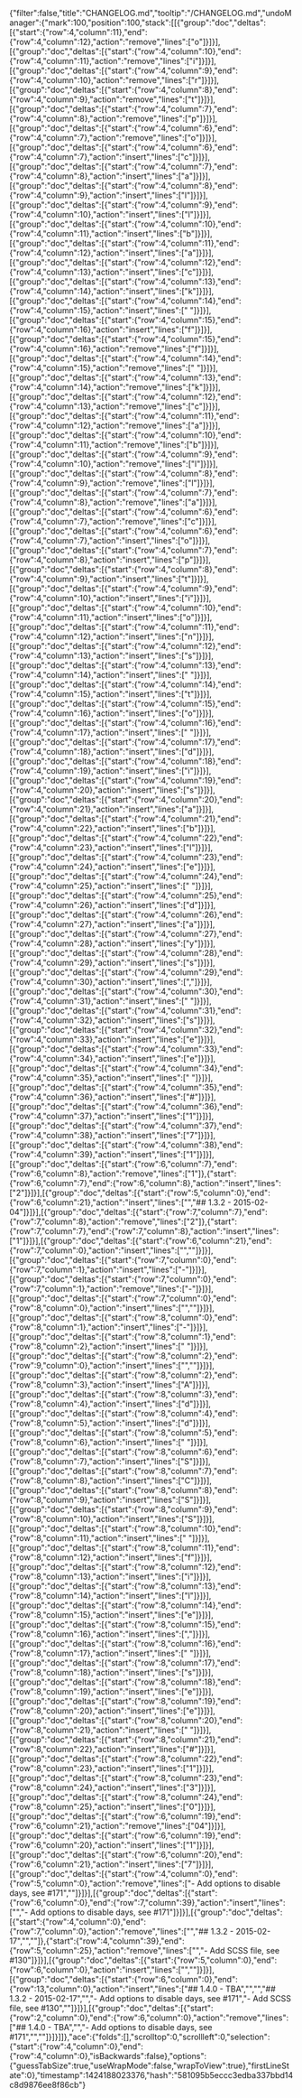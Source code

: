 {"filter":false,"title":"CHANGELOG.md","tooltip":"/CHANGELOG.md","undoManager":{"mark":100,"position":100,"stack":[[{"group":"doc","deltas":[{"start":{"row":4,"column":11},"end":{"row":4,"column":12},"action":"remove","lines":["o"]}]}],[{"group":"doc","deltas":[{"start":{"row":4,"column":10},"end":{"row":4,"column":11},"action":"remove","lines":["i"]}]}],[{"group":"doc","deltas":[{"start":{"row":4,"column":9},"end":{"row":4,"column":10},"action":"remove","lines":["r"]}]}],[{"group":"doc","deltas":[{"start":{"row":4,"column":8},"end":{"row":4,"column":9},"action":"remove","lines":["t"]}]}],[{"group":"doc","deltas":[{"start":{"row":4,"column":7},"end":{"row":4,"column":8},"action":"remove","lines":["p"]}]}],[{"group":"doc","deltas":[{"start":{"row":4,"column":6},"end":{"row":4,"column":7},"action":"remove","lines":["o"]}]}],[{"group":"doc","deltas":[{"start":{"row":4,"column":6},"end":{"row":4,"column":7},"action":"insert","lines":["c"]}]}],[{"group":"doc","deltas":[{"start":{"row":4,"column":7},"end":{"row":4,"column":8},"action":"insert","lines":["a"]}]}],[{"group":"doc","deltas":[{"start":{"row":4,"column":8},"end":{"row":4,"column":9},"action":"insert","lines":["l"]}]}],[{"group":"doc","deltas":[{"start":{"row":4,"column":9},"end":{"row":4,"column":10},"action":"insert","lines":["l"]}]}],[{"group":"doc","deltas":[{"start":{"row":4,"column":10},"end":{"row":4,"column":11},"action":"insert","lines":["b"]}]}],[{"group":"doc","deltas":[{"start":{"row":4,"column":11},"end":{"row":4,"column":12},"action":"insert","lines":["a"]}]}],[{"group":"doc","deltas":[{"start":{"row":4,"column":12},"end":{"row":4,"column":13},"action":"insert","lines":["c"]}]}],[{"group":"doc","deltas":[{"start":{"row":4,"column":13},"end":{"row":4,"column":14},"action":"insert","lines":["k"]}]}],[{"group":"doc","deltas":[{"start":{"row":4,"column":14},"end":{"row":4,"column":15},"action":"insert","lines":[" "]}]}],[{"group":"doc","deltas":[{"start":{"row":4,"column":15},"end":{"row":4,"column":16},"action":"insert","lines":["f"]}]}],[{"group":"doc","deltas":[{"start":{"row":4,"column":15},"end":{"row":4,"column":16},"action":"remove","lines":["f"]}]}],[{"group":"doc","deltas":[{"start":{"row":4,"column":14},"end":{"row":4,"column":15},"action":"remove","lines":[" "]}]}],[{"group":"doc","deltas":[{"start":{"row":4,"column":13},"end":{"row":4,"column":14},"action":"remove","lines":["k"]}]}],[{"group":"doc","deltas":[{"start":{"row":4,"column":12},"end":{"row":4,"column":13},"action":"remove","lines":["c"]}]}],[{"group":"doc","deltas":[{"start":{"row":4,"column":11},"end":{"row":4,"column":12},"action":"remove","lines":["a"]}]}],[{"group":"doc","deltas":[{"start":{"row":4,"column":10},"end":{"row":4,"column":11},"action":"remove","lines":["b"]}]}],[{"group":"doc","deltas":[{"start":{"row":4,"column":9},"end":{"row":4,"column":10},"action":"remove","lines":["l"]}]}],[{"group":"doc","deltas":[{"start":{"row":4,"column":8},"end":{"row":4,"column":9},"action":"remove","lines":["l"]}]}],[{"group":"doc","deltas":[{"start":{"row":4,"column":7},"end":{"row":4,"column":8},"action":"remove","lines":["a"]}]}],[{"group":"doc","deltas":[{"start":{"row":4,"column":6},"end":{"row":4,"column":7},"action":"remove","lines":["c"]}]}],[{"group":"doc","deltas":[{"start":{"row":4,"column":6},"end":{"row":4,"column":7},"action":"insert","lines":["o"]}]}],[{"group":"doc","deltas":[{"start":{"row":4,"column":7},"end":{"row":4,"column":8},"action":"insert","lines":["p"]}]}],[{"group":"doc","deltas":[{"start":{"row":4,"column":8},"end":{"row":4,"column":9},"action":"insert","lines":["t"]}]}],[{"group":"doc","deltas":[{"start":{"row":4,"column":9},"end":{"row":4,"column":10},"action":"insert","lines":["i"]}]}],[{"group":"doc","deltas":[{"start":{"row":4,"column":10},"end":{"row":4,"column":11},"action":"insert","lines":["o"]}]}],[{"group":"doc","deltas":[{"start":{"row":4,"column":11},"end":{"row":4,"column":12},"action":"insert","lines":["n"]}]}],[{"group":"doc","deltas":[{"start":{"row":4,"column":12},"end":{"row":4,"column":13},"action":"insert","lines":["s"]}]}],[{"group":"doc","deltas":[{"start":{"row":4,"column":13},"end":{"row":4,"column":14},"action":"insert","lines":[" "]}]}],[{"group":"doc","deltas":[{"start":{"row":4,"column":14},"end":{"row":4,"column":15},"action":"insert","lines":["t"]}]}],[{"group":"doc","deltas":[{"start":{"row":4,"column":15},"end":{"row":4,"column":16},"action":"insert","lines":["o"]}]}],[{"group":"doc","deltas":[{"start":{"row":4,"column":16},"end":{"row":4,"column":17},"action":"insert","lines":[" "]}]}],[{"group":"doc","deltas":[{"start":{"row":4,"column":17},"end":{"row":4,"column":18},"action":"insert","lines":["d"]}]}],[{"group":"doc","deltas":[{"start":{"row":4,"column":18},"end":{"row":4,"column":19},"action":"insert","lines":["i"]}]}],[{"group":"doc","deltas":[{"start":{"row":4,"column":19},"end":{"row":4,"column":20},"action":"insert","lines":["s"]}]}],[{"group":"doc","deltas":[{"start":{"row":4,"column":20},"end":{"row":4,"column":21},"action":"insert","lines":["a"]}]}],[{"group":"doc","deltas":[{"start":{"row":4,"column":21},"end":{"row":4,"column":22},"action":"insert","lines":["b"]}]}],[{"group":"doc","deltas":[{"start":{"row":4,"column":22},"end":{"row":4,"column":23},"action":"insert","lines":["l"]}]}],[{"group":"doc","deltas":[{"start":{"row":4,"column":23},"end":{"row":4,"column":24},"action":"insert","lines":["e"]}]}],[{"group":"doc","deltas":[{"start":{"row":4,"column":24},"end":{"row":4,"column":25},"action":"insert","lines":[" "]}]}],[{"group":"doc","deltas":[{"start":{"row":4,"column":25},"end":{"row":4,"column":26},"action":"insert","lines":["d"]}]}],[{"group":"doc","deltas":[{"start":{"row":4,"column":26},"end":{"row":4,"column":27},"action":"insert","lines":["a"]}]}],[{"group":"doc","deltas":[{"start":{"row":4,"column":27},"end":{"row":4,"column":28},"action":"insert","lines":["y"]}]}],[{"group":"doc","deltas":[{"start":{"row":4,"column":28},"end":{"row":4,"column":29},"action":"insert","lines":["s"]}]}],[{"group":"doc","deltas":[{"start":{"row":4,"column":29},"end":{"row":4,"column":30},"action":"insert","lines":[","]}]}],[{"group":"doc","deltas":[{"start":{"row":4,"column":30},"end":{"row":4,"column":31},"action":"insert","lines":[" "]}]}],[{"group":"doc","deltas":[{"start":{"row":4,"column":31},"end":{"row":4,"column":32},"action":"insert","lines":["s"]}]}],[{"group":"doc","deltas":[{"start":{"row":4,"column":32},"end":{"row":4,"column":33},"action":"insert","lines":["e"]}]}],[{"group":"doc","deltas":[{"start":{"row":4,"column":33},"end":{"row":4,"column":34},"action":"insert","lines":["e"]}]}],[{"group":"doc","deltas":[{"start":{"row":4,"column":34},"end":{"row":4,"column":35},"action":"insert","lines":[" "]}]}],[{"group":"doc","deltas":[{"start":{"row":4,"column":35},"end":{"row":4,"column":36},"action":"insert","lines":["#"]}]}],[{"group":"doc","deltas":[{"start":{"row":4,"column":36},"end":{"row":4,"column":37},"action":"insert","lines":["1"]}]}],[{"group":"doc","deltas":[{"start":{"row":4,"column":37},"end":{"row":4,"column":38},"action":"insert","lines":["7"]}]}],[{"group":"doc","deltas":[{"start":{"row":4,"column":38},"end":{"row":4,"column":39},"action":"insert","lines":["1"]}]}],[{"group":"doc","deltas":[{"start":{"row":6,"column":7},"end":{"row":6,"column":8},"action":"remove","lines":["1"]},{"start":{"row":6,"column":7},"end":{"row":6,"column":8},"action":"insert","lines":["2"]}]}],[{"group":"doc","deltas":[{"start":{"row":5,"column":0},"end":{"row":6,"column":21},"action":"insert","lines":["","## 1.3.2 - 2015-02-04"]}]}],[{"group":"doc","deltas":[{"start":{"row":7,"column":7},"end":{"row":7,"column":8},"action":"remove","lines":["2"]},{"start":{"row":7,"column":7},"end":{"row":7,"column":8},"action":"insert","lines":["1"]}]}],[{"group":"doc","deltas":[{"start":{"row":6,"column":21},"end":{"row":7,"column":0},"action":"insert","lines":["",""]}]}],[{"group":"doc","deltas":[{"start":{"row":7,"column":0},"end":{"row":7,"column":1},"action":"insert","lines":["-"]}]}],[{"group":"doc","deltas":[{"start":{"row":7,"column":0},"end":{"row":7,"column":1},"action":"remove","lines":["-"]}]}],[{"group":"doc","deltas":[{"start":{"row":7,"column":0},"end":{"row":8,"column":0},"action":"insert","lines":["",""]}]}],[{"group":"doc","deltas":[{"start":{"row":8,"column":0},"end":{"row":8,"column":1},"action":"insert","lines":["-"]}]}],[{"group":"doc","deltas":[{"start":{"row":8,"column":1},"end":{"row":8,"column":2},"action":"insert","lines":[" "]}]}],[{"group":"doc","deltas":[{"start":{"row":8,"column":2},"end":{"row":9,"column":0},"action":"insert","lines":["",""]}]}],[{"group":"doc","deltas":[{"start":{"row":8,"column":2},"end":{"row":8,"column":3},"action":"insert","lines":["A"]}]}],[{"group":"doc","deltas":[{"start":{"row":8,"column":3},"end":{"row":8,"column":4},"action":"insert","lines":["d"]}]}],[{"group":"doc","deltas":[{"start":{"row":8,"column":4},"end":{"row":8,"column":5},"action":"insert","lines":["d"]}]}],[{"group":"doc","deltas":[{"start":{"row":8,"column":5},"end":{"row":8,"column":6},"action":"insert","lines":[" "]}]}],[{"group":"doc","deltas":[{"start":{"row":8,"column":6},"end":{"row":8,"column":7},"action":"insert","lines":["S"]}]}],[{"group":"doc","deltas":[{"start":{"row":8,"column":7},"end":{"row":8,"column":8},"action":"insert","lines":["C"]}]}],[{"group":"doc","deltas":[{"start":{"row":8,"column":8},"end":{"row":8,"column":9},"action":"insert","lines":["S"]}]}],[{"group":"doc","deltas":[{"start":{"row":8,"column":9},"end":{"row":8,"column":10},"action":"insert","lines":["S"]}]}],[{"group":"doc","deltas":[{"start":{"row":8,"column":10},"end":{"row":8,"column":11},"action":"insert","lines":[" "]}]}],[{"group":"doc","deltas":[{"start":{"row":8,"column":11},"end":{"row":8,"column":12},"action":"insert","lines":["f"]}]}],[{"group":"doc","deltas":[{"start":{"row":8,"column":12},"end":{"row":8,"column":13},"action":"insert","lines":["i"]}]}],[{"group":"doc","deltas":[{"start":{"row":8,"column":13},"end":{"row":8,"column":14},"action":"insert","lines":["l"]}]}],[{"group":"doc","deltas":[{"start":{"row":8,"column":14},"end":{"row":8,"column":15},"action":"insert","lines":["e"]}]}],[{"group":"doc","deltas":[{"start":{"row":8,"column":15},"end":{"row":8,"column":16},"action":"insert","lines":[","]}]}],[{"group":"doc","deltas":[{"start":{"row":8,"column":16},"end":{"row":8,"column":17},"action":"insert","lines":[" "]}]}],[{"group":"doc","deltas":[{"start":{"row":8,"column":17},"end":{"row":8,"column":18},"action":"insert","lines":["s"]}]}],[{"group":"doc","deltas":[{"start":{"row":8,"column":18},"end":{"row":8,"column":19},"action":"insert","lines":["e"]}]}],[{"group":"doc","deltas":[{"start":{"row":8,"column":19},"end":{"row":8,"column":20},"action":"insert","lines":["e"]}]}],[{"group":"doc","deltas":[{"start":{"row":8,"column":20},"end":{"row":8,"column":21},"action":"insert","lines":[" "]}]}],[{"group":"doc","deltas":[{"start":{"row":8,"column":21},"end":{"row":8,"column":22},"action":"insert","lines":["#"]}]}],[{"group":"doc","deltas":[{"start":{"row":8,"column":22},"end":{"row":8,"column":23},"action":"insert","lines":["1"]}]}],[{"group":"doc","deltas":[{"start":{"row":8,"column":23},"end":{"row":8,"column":24},"action":"insert","lines":["3"]}]}],[{"group":"doc","deltas":[{"start":{"row":8,"column":24},"end":{"row":8,"column":25},"action":"insert","lines":["0"]}]}],[{"group":"doc","deltas":[{"start":{"row":6,"column":19},"end":{"row":6,"column":21},"action":"remove","lines":["04"]}]}],[{"group":"doc","deltas":[{"start":{"row":6,"column":19},"end":{"row":6,"column":20},"action":"insert","lines":["1"]}]}],[{"group":"doc","deltas":[{"start":{"row":6,"column":20},"end":{"row":6,"column":21},"action":"insert","lines":["7"]}]}],[{"group":"doc","deltas":[{"start":{"row":4,"column":0},"end":{"row":5,"column":0},"action":"remove","lines":["- Add options to disable days, see #171",""]}]}],[{"group":"doc","deltas":[{"start":{"row":6,"column":0},"end":{"row":7,"column":39},"action":"insert","lines":["","- Add options to disable days, see #171"]}]}],[{"group":"doc","deltas":[{"start":{"row":4,"column":0},"end":{"row":7,"column":0},"action":"remove","lines":["","## 1.3.2 - 2015-02-17","",""]},{"start":{"row":4,"column":39},"end":{"row":5,"column":25},"action":"remove","lines":["","- Add SCSS file, see #130"]}]}],[{"group":"doc","deltas":[{"start":{"row":5,"column":0},"end":{"row":6,"column":0},"action":"insert","lines":["",""]}]}],[{"group":"doc","deltas":[{"start":{"row":6,"column":0},"end":{"row":13,"column":0},"action":"insert","lines":["## 1.4.0 - TBA","","","## 1.3.2 - 2015-02-17","","- Add options to disable days, see #171","- Add SCSS file, see #130",""]}]}],[{"group":"doc","deltas":[{"start":{"row":2,"column":0},"end":{"row":6,"column":0},"action":"remove","lines":["## 1.4.0 - TBA","","- Add options to disable days, see #171","",""]}]}]]},"ace":{"folds":[],"scrolltop":0,"scrollleft":0,"selection":{"start":{"row":4,"column":0},"end":{"row":4,"column":0},"isBackwards":false},"options":{"guessTabSize":true,"useWrapMode":false,"wrapToView":true},"firstLineState":0},"timestamp":1424188023376,"hash":"581095b5eccc3edba337bbd14c8d9876ee8f86cb"}